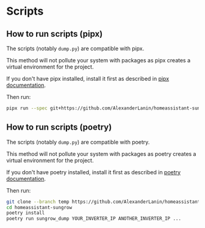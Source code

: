 # Scripts

## How to run scripts (pipx)

The scripts (notably `dump.py`) are compatible with pipx.

This method will not pollute your system with packages as pipx creates a virtual environment for the project.

If you don't have pipx installed, install it first as described in [pipx documentation](https://pipxproject.github.io/pipx/installation/).

Then run:

```bash
pipx run --spec git+https://github.com/AlexanderLanin/homeassistant-sungrow@temp sungrow_dump YOUR_INVERTER_IP ANOTHER_INVERTER_IP ...
```

## How to run scripts (poetry)

The scripts (notably `dump.py`) are compatible with poetry.

This method will not pollute your system with packages as poetry creates a virtual environment for the project.

If you don't have poetry installed, install it first as described in [poetry documentation](https://python-poetry.org/docs/#installation).

Then run:

```bash
git clone --branch temp https://github.com/AlexanderLanin/homeassistant-sungrow.git
cd homeassistant-sungrow
poetry install
poetry run sungrow_dump YOUR_INVERTER_IP ANOTHER_INVERTER_IP ...
```
